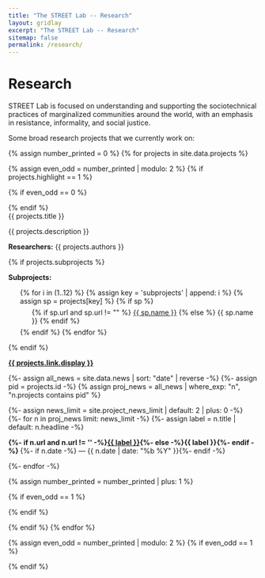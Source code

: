 ```yaml
---
title: "The STREET Lab -- Research"
layout: gridlay
excerpt: "The STREET Lab -- Research"
sitemap: false
permalink: /research/
---
```

# Research

STREET Lab is focused on understanding and supporting the sociotechnical practices of marginalized communities around the world, with an emphasis in resistance, informality, and social justice.

Some broad research projects that we currently work on:

{% assign number_printed = 0 %}
{% for projects in site.data.projects %}

{% assign even_odd = number_printed | modulo: 2 %}
{% if projects.highlight == 1 %}

{% if even_odd == 0 %}
<div class="row">
{% endif %}

<div class="col-sm-6 clearfix">
 <div class="well clearfix">
  <pubtit>{{ projects.title }}</pubtit>
  <!--<img src="{{ site.url }}{{ site.baseurl }}/images/pubpic/{{ projects.image }}" class="img-responsive" width="33%" style="float: left" />-->
  <p>{{ projects.description }}</p>
  <p><b>Researchers:</b> {{ projects.authors }}</p>

{% if projects.subprojects %}
  <p><strong>Subprojects:</strong></p>
  <ul class="list-unstyled">
    {% for i in (1..12) %}
      {% assign key = 'subprojects' | append: i %}
      {% assign sp = projects[key] %}
      {% if sp %}
        <ul style="margin: 6px 0;">
          {% if sp.url and sp.url != "" %}
            <a href="{{ sp.url | relative_url }}">{{ sp.name }}</a>
          {% else %}
            {{ sp.name }}
          {% endif %}
        </ul>
      {% endif %}
    {% endfor %}
  </ul>
{% endif %}


  <p><strong><a href="{{ projects.link.url }}">{{ projects.link.display }}</a></strong></p>
  
  {%- assign all_news = site.data.news | sort: "date" | reverse -%}
  {%- assign pid = projects.id -%}
  {% assign proj_news = all_news | where_exp: "n", "n.projects contains pid" %}

  {%- assign news_limit = site.project_news_limit | default: 2 | plus: 0 -%}
  {%- for n in proj_news limit: news_limit -%}
    {%- assign label = n.title | default: n.headline -%}
    <p class="text-success">
      <strong>
        {%- if n.url and n.url != '' -%}<a href="{{ n.url }}">{{ label }}</a>{%- else -%}{{ label }}{%- endif -%}
      </strong>
      {%- if n.date -%}<span class="text-muted"> — {{ n.date | date: "%b %Y" }}</span>{%- endif -%}
    </p>
  {%- endfor -%}


 </div>
</div>

{% assign number_printed = number_printed | plus: 1 %}

{% if even_odd == 1 %}
</div>
{% endif %}

{% endif %}
{% endfor %}

{% assign even_odd = number_printed | modulo: 2 %}
{% if even_odd == 1 %}
</div>
{% endif %}

<p> &nbsp; </p>